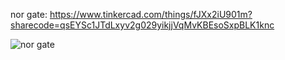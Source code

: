 nor gate: https://www.tinkercad.com/things/fJXx2iU901m?sharecode=qsEYSc1JTdLxyv2g029yikjjVqMvKBEsoSxpBLK1knc

![nor gate](https://github.com/pn1616/ACM_TASK_PAVITHRA_NAIR/assets/143744137/f2bf0ffa-3508-42f0-8e1d-c8e2e90416bf)

